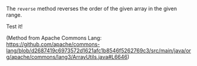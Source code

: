 The `reverse` method reverses the order of the given array in the given range.

Test it!

(Method from Apache Commons Lang: https://github.com/apache/commons-lang/blob/d2687419c6973572d1621afc1b8546f5262769c3/src/main/java/org/apache/commons/lang3/ArrayUtils.java#L6646)